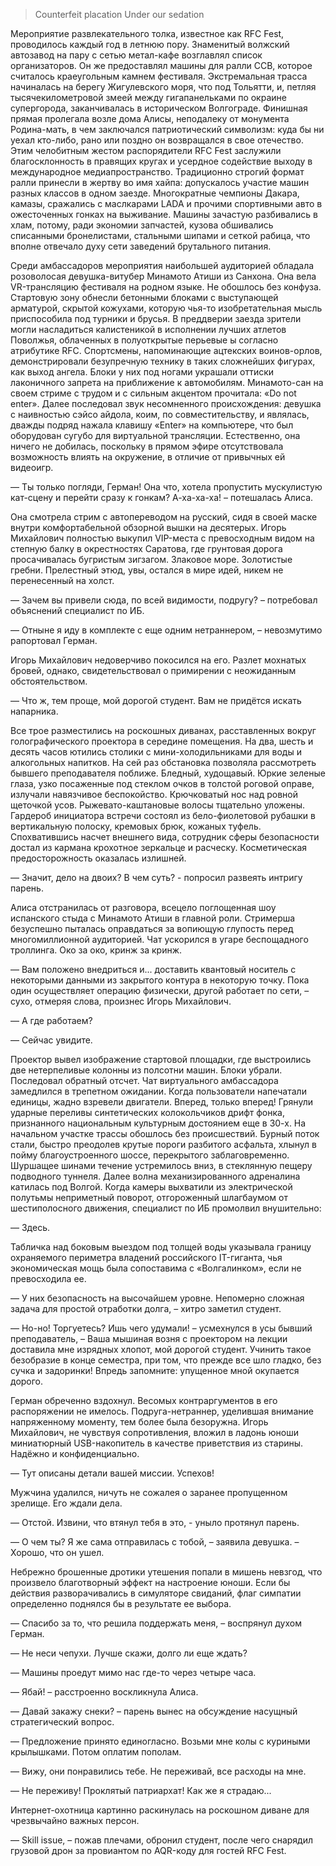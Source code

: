 > Counterfeit placation Under our sedation

Мероприятие развлекательного толка, известное как RFC Fest, проводилось каждый год в летнюю пору. Знаменитый волжский автозавод на пару с сетью метал-кафе возглавлял список организаторов. Он же предоставлял машины для ралли ССВ, которое считалось краеугольным камнем фестиваля. Экстремальная трасса начиналась на берегу Жигулевского моря, что под Тольятти, и, петляя тысячекилометровой змеей между гигапанельками по окраине супергорода, заканчивалась в историческом Волгограде. Финишная прямая пролегала возле дома Алисы, неподалеку от монумента Родина-мать, в чем заключался патриотический символизм: куда бы ни уехал кто-либо, рано или поздно он возвращался в свое отечество. Этим челобитным жестом распорядители RFC Fest заслужили благосклонность в правящих кругах и усердное содействие выходу в международное медиапространство. Традиционно строгий формат ралли принесли в жертву во имя хайпа: допускалось участие машин разных классов в одном заезде. Многократные чемпионы Дакара, камазы, сражались с маслкарами LADA и прочими спортивными авто в ожесточенных гонках на выживание. Машины зачастую разбивались в хлам, потому, ради экономии запчастей, кузова обшивались списанными бронелистами, стальными шипами и сеткой рабица, что вполне отвечало духу сети заведений брутального питания.

Среди амбассадоров мероприятия наибольшей аудиторией обладала розоволосая девушка-витубер Минамото Атиши из Санхона. Она вела VR-трансляцию фестиваля на родном языке. Не обошлось без конфуза. Стартовую зону обнесли бетонными блоками с выступающей арматурой, скрытой кожухами, которую чья-то изобретательная мысль приспособила под турники и брусья. В преддверии заезда зрители могли насладиться калистеникой в исполнении лучших атлетов Поволжья, облаченных в полуоткрытые перьевые ы согласно атрибутике RFC. Спортсмены, напоминающие ацтекских воинов-орлов, демонстрировали безупречную технику в таких сложнейших фигурах, как выход ангела. Блоки у них под ногами украшали оттиски лаконичного запрета на приближение к автомобилям. Минамото-сан на своем стриме с трудом и с сильным акцентом прочитала: «Do not enter». Далее последовал звук несомненного происхождения: девушка с наивностью сэйсо айдола, коим, по совместительству, и являлась, дважды подряд нажала клавишу «Enter» на компьютере, что был оборудован сугубо для виртуальной трансляции. Естественно, она ничего не добилась, поскольку в прямом эфире отсутствовала возможность влиять на окружение, в отличие от привычных ей видеоигр.

— Ты только погляди, Герман! Она что, хотела пропустить мускулистую кат-сцену и перейти сразу к гонкам? А-ха-ха-ха! – потешалась Алиса.

Она смотрела стрим с автопереводом на русский, сидя в своей маске внутри комфортабельной обзорной вышки на десятерых. Игорь Михайлович полностью выкупил VIP-места с превосходным видом на степную балку в окрестностях Саратова, где грунтовая дорога просачивалась бугристым зигзагом. Злаковое море. Золотистые гребни. Прелестный этюд, увы, остался в мире идей, никем не перенесенный на холст.

— Зачем вы привели сюда, по всей видимости, подругу? – потребовал объяснений специалист по ИБ.

— Отныне я иду в комплекте с еще одним нетраннером, – невозмутимо рапортовал Герман.

Игорь Михайлович недоверчиво покосился на его. Разлет мохнатых бровей, однако, свидетельствовал о примирении с неожиданным обстоятельством.

— Что ж, тем проще, мой дорогой студент. Вам не придётся искать напарника.

Все трое разместились на роскошных диванах, расставленных вокруг голографического проектора в середине помещения. На два, шесть и десять часов ютились столики с мини-холодильниками для воды и алкогольных напитков. На сей раз обстановка позволяла рассмотреть бывшего преподавателя поближе. Бледный, худощавый. Юркие зеленые глаза, узко посаженные под стеклом очков в толстой роговой оправе, излучали навязчивое беспокойство. Крючковатый нос над ровной щеточкой усов. Рыжевато-каштановые волосы тщательно уложены. Гардероб инициатора встречи состоял из бело-фиолетовой рубашки в вертикальную полоску, кремовых брюк, кожаных туфель. Спохватившись насчет внешнего вида, сотрудник сферы безопасности достал из кармана крохотное зеркальце и расческу. Косметическая предосторожность оказалась излишней.

— Значит, дело на двоих? В чем суть? - попросил развеять интригу парень.

Алиса отстранилась от разговора, всецело поглощенная шоу испанского стыда с Минамото Атиши в главной роли. Стримерша безуспешно пыталась оправдаться за вопиющую глупость перед многомиллионной аудиторией. Чат ускорился в угаре беспощадного троллинга. Око за око, кринж за кринж.

— Вам положено внедриться и... доставить квантовый носитель с некоторыми данными из закрытого контура в некоторую точку. Пока один осуществляет операцию физически, другой работает по сети, – сухо, отмеряя слова, произнес Игорь Михайлович.

— А где работаем?

— Сейчас увидите.

Проектор вывел изображение стартовой площадки, где выстроились две нетерпеливые колонны из полсотни машин. Блоки убрали. Последовал обратный отсчет. Чат виртуального амбассадора замедлился в трепетном ожидании. Когда пользователи напечатали единицы, жадно взревели двигатели. Вперед, только вперед! Грянули ударные переливы синтетических колокольчиков дрифт фонка, признанного национальным культурным достоянием еще в 30-х. На начальном участке трассы обошлось без происшествий. Бурный поток стали, быстро преодолев крутые пороги разбитого асфальта, хлынул в пойму благоустроенного шоссе, перекрытого заблаговременно. Шуршащее шинами течение устремилось вниз, в стеклянную пещеру подводного туннеля. Далее волна механизированного адреналина катилась под Волгой. Когда камеры выхватили из электрической полутьмы неприметный поворот, отгороженный шлагбаумом от шестиполосного движения, специалист по ИБ промолвил внушительно:

— Здесь.

Табличка над боковым выездом под толщей воды указывала границу охраняемого периметра владений российского IT-гиганта, чья экономическая мощь была сопоставима с «Волгалинком», если не превосходила ее.

— У них безопасность на высочайшем уровне. Непомерно сложная задача для простой отработки долга, – хитро заметил студент.

— Но-но! Торгуетесь? Ишь чего удумали! – усмехнулся в усы бывший преподаватель, – Ваша мышиная возня с проектором на лекции доставила мне изрядных хлопот, мой дорогой студент. Учинить такое безобразие в конце семестра, при том, что прежде все шло гладко, без сучка и задоринки! Впредь запомните: упущенное мной окупается дорого.

Герман обреченно вздохнул. Весомых контраргументов в его распоряжении не имелось. Подруга-нетраннер, уделившая внимание напряженному моменту, тем более была безоружна. Игорь Михайлович, не чувствуя сопротивления, вложил в ладонь юноши миниатюрный USB-накопитель в качестве приветствия из старины. Надёжно и конфиденциально.

— Тут описаны детали вашей миссии. Успехов!

Мужчина удалился, ничуть не сожалея о заранее пропущенном зрелище. Его ждали дела.

— Отстой. Извини, что втянул тебя в это, - уныло протянул парень.

— О чем ты? Я же сама отправилась с тобой, – заявила девушка. – Хорошо, что он ушел.

Небрежно брошенные дротики утешения попали в мишень невзгод, что произвело благотворный эффект на настроение юноши. Если бы действия разворачивались в симуляторе свиданий, флаг симпатии определенно поднялся бы в результате ее выбора.

— Спасибо за то, что решила поддержать меня, – воспрянул духом Герман.

— Не неси чепухи. Лучше скажи, долго ли еще ждать?

— Машины проедут мимо нас где-то через четыре часа.

— Ябай! – расстроенно воскликнула Алиса.

— Давай закажу снеки? – парень вынес на обсуждение насущный стратегический вопрос.

— Предложение принято единогласно. Возьми мне колы с куриными крылышками. Потом оплатим пополам.

— Вижу, они понравились тебе. Не переживай, все расходы на мне.

— Не переживу! Проклятый патриархат! Как же я страдаю...

Интернет-охотница картинно раскинулась на роскошном диване для чрезвычайно важных персон.

— Skill issue, – пожав плечами, обронил студент, после чего снарядил грузовой дрон за провиантом по AQR-коду для гостей RFC Fest.